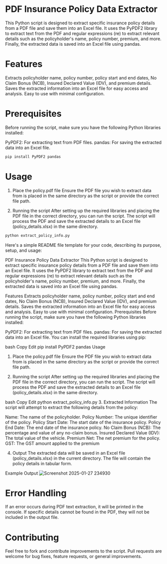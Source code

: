 # PDF Insurance Policy Data Extractor
This Python script is designed to extract specific insurance policy details from a PDF file and save them into an Excel file. It uses the PyPDF2 library to extract text from the PDF and regular expressions (re) to extract relevant details such as the policyholder's name, policy number, premium, and more. Finally, the extracted data is saved into an Excel file using pandas.

# Features
Extracts policyholder name, policy number, policy start and end dates, No Claim Bonus (NCB), Insured Declared Value (IDV), and premium details.
Saves the extracted information into an Excel file for easy access and analysis.
Easy to use with minimal configuration.
# Prerequisites
Before running the script, make sure you have the following Python libraries installed:

PyPDF2: For extracting text from PDF files.
pandas: For saving the extracted data into an Excel file.
```bash
pip install PyPDF2 pandas

```
# Usage
1. Place the policy.pdf file
Ensure the PDF file you wish to extract data from is placed in the same directory as the script or provide the correct file path.

2. Running the script
After setting up the required libraries and placing the PDF file in the correct directory, you can run the script. The script will process the PDF and save the extracted details to an Excel file (policy_details.xlsx) in the same directory.
```bash
python extract_policy_info.py
```

Here's a simple README file template for your code, describing its purpose, setup, and usage:

PDF Insurance Policy Data Extractor
This Python script is designed to extract specific insurance policy details from a PDF file and save them into an Excel file. It uses the PyPDF2 library to extract text from the PDF and regular expressions (re) to extract relevant details such as the policyholder's name, policy number, premium, and more. Finally, the extracted data is saved into an Excel file using pandas.

Features
Extracts policyholder name, policy number, policy start and end dates, No Claim Bonus (NCB), Insured Declared Value (IDV), and premium details.
Saves the extracted information into an Excel file for easy access and analysis.
Easy to use with minimal configuration.
Prerequisites
Before running the script, make sure you have the following Python libraries installed:

PyPDF2: For extracting text from PDF files.
pandas: For saving the extracted data into an Excel file.
You can install the required libraries using pip:

bash
Copy
Edit
pip install PyPDF2 pandas
Usage
1. Place the policy.pdf file
Ensure the PDF file you wish to extract data from is placed in the same directory as the script or provide the correct file path.

2. Running the script
After setting up the required libraries and placing the PDF file in the correct directory, you can run the script. The script will process the PDF and save the extracted details to an Excel file (policy_details.xlsx) in the same directory.

bash
Copy
Edit
python extract_policy_info.py
3. Extracted Information
The script will attempt to extract the following details from the policy:

Name: The name of the policyholder.
Policy Number: The unique identifier of the policy.
Policy Start Date: The start date of the insurance policy.
Policy End Date: The end date of the insurance policy.
No Claim Bonus (NCB): The percentage and value of any no-claim bonus.
Insured Declared Value (IDV): The total value of the vehicle.
Premium Net: The net premium for the policy.
GST: The GST amount applied to the premium

4. Output
The extracted data will be saved in an Excel file (policy_details.xlsx) in the current directory. The file will contain the policy details in tabular form.

Example Output
![Screenshot 2025-01-27 234930](https://github.com/user-attachments/assets/cad214da-ef96-458f-bb92-115ce7f92d97)

# Error Handling
If an error occurs during PDF text extraction, it will be printed in the console.
If specific details cannot be found in the PDF, they will not be included in the output file.
# Contributing
Feel free to fork and contribute improvements to the script. Pull requests are welcome for bug fixes, feature requests, or general improvements.
